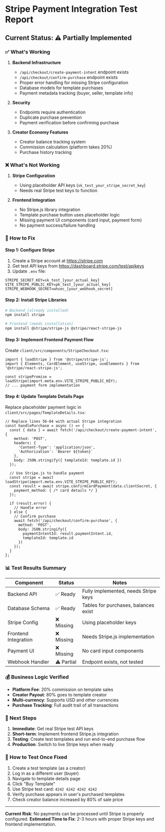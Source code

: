 # Stripe Payment Integration Test Report

## Current Status: ⚠️ **Partially Implemented**

### ✅ What's Working

1. **Backend Infrastructure**
   - `/api/checkout/create-payment-intent` endpoint exists
   - `/api/checkout/confirm-purchase` endpoint exists
   - Proper error handling for missing Stripe configuration
   - Database models for template purchases
   - Payment metadata tracking (buyer, seller, template info)

2. **Security**
   - Endpoints require authentication
   - Duplicate purchase prevention
   - Payment verification before confirming purchase

3. **Creator Economy Features**
   - Creator balance tracking system
   - Commission calculation (platform takes 20%)
   - Purchase history tracking

### ❌ What's Not Working

1. **Stripe Configuration**
   - Using placeholder API keys (`sk_test_your_stripe_secret_key`)
   - Needs real Stripe test keys to function

2. **Frontend Integration**
   - No Stripe.js library integration
   - Template purchase button uses placeholder logic
   - Missing payment UI components (card input, payment form)
   - No payment success/failure handling

### 🔧 How to Fix

#### Step 1: Configure Stripe
1. Create a Stripe account at https://stripe.com
2. Get test API keys from https://dashboard.stripe.com/test/apikeys
3. Update `.env` file:
```env
STRIPE_SECRET_KEY=sk_test_[your_actual_key]
VITE_STRIPE_PUBLIC_KEY=pk_test_[your_actual_key]
STRIPE_WEBHOOK_SECRET=whsec_[your_webhook_secret]
```

#### Step 2: Install Stripe Libraries
```bash
# Backend (already installed)
npm install stripe

# Frontend (needs installation)
npm install @stripe/stripe-js @stripe/react-stripe-js
```

#### Step 3: Implement Frontend Payment Flow
Create `client/src/components/StripeCheckout.tsx`:
```tsx
import { loadStripe } from '@stripe/stripe-js';
import { Elements, CardElement, useStripe, useElements } from '@stripe/react-stripe-js';

const stripePromise = loadStripe(import.meta.env.VITE_STRIPE_PUBLIC_KEY);
// ... payment form implementation
```

#### Step 4: Update Template Details Page
Replace placeholder payment logic in `client/src/pages/TemplateDetails.tsx`:
```tsx
// Replace lines 56-64 with actual Stripe integration
const handlePurchase = async () => {
  const { data } = await fetch('/api/checkout/create-payment-intent', {
    method: 'POST',
    headers: {
      'Content-Type': 'application/json',
      'Authorization': `Bearer ${token}`
    },
    body: JSON.stringify({ templateId: template.id })
  });
  
  // Use Stripe.js to handle payment
  const stripe = await loadStripe(import.meta.env.VITE_STRIPE_PUBLIC_KEY);
  const result = await stripe.confirmCardPayment(data.clientSecret, {
    payment_method: { /* card details */ }
  });
  
  if (result.error) {
    // Handle error
  } else {
    // Confirm purchase
    await fetch('/api/checkout/confirm-purchase', {
      method: 'POST',
      body: JSON.stringify({
        paymentIntentId: result.paymentIntent.id,
        templateId: template.id
      })
    });
  }
};
```

### 📊 Test Results Summary

| Component | Status | Notes |
|-----------|--------|-------|
| Backend API | ✅ Ready | Fully implemented, needs Stripe keys |
| Database Schema | ✅ Ready | Tables for purchases, balances exist |
| Stripe Config | ❌ Missing | Using placeholder keys |
| Frontend Integration | ❌ Missing | Needs Stripe.js implementation |
| Payment UI | ❌ Missing | No card input components |
| Webhook Handler | ⚠️ Partial | Endpoint exists, not tested |

### 💰 Business Logic Verified

- **Platform Fee**: 20% commission on template sales
- **Creator Payout**: 80% goes to template creator
- **Multi-currency**: Supports USD and other currencies
- **Purchase Tracking**: Full audit trail of all transactions

### 🚀 Next Steps

1. **Immediate**: Get real Stripe test API keys
2. **Short-term**: Implement frontend Stripe.js integration
3. **Testing**: Create test templates and run end-to-end purchase flow
4. **Production**: Switch to live Stripe keys when ready

### 🧪 How to Test Once Fixed

1. Create a test template (as a creator)
2. Log in as a different user (buyer)
3. Navigate to template details page
4. Click "Buy Template"
5. Use Stripe test card: `4242 4242 4242 4242`
6. Verify purchase appears in user's purchased templates
7. Check creator balance increased by 80% of sale price

---

**Current Risk**: No payments can be processed until Stripe is properly configured.
**Estimated Time to Fix**: 2-3 hours with proper Stripe keys and frontend implementation.